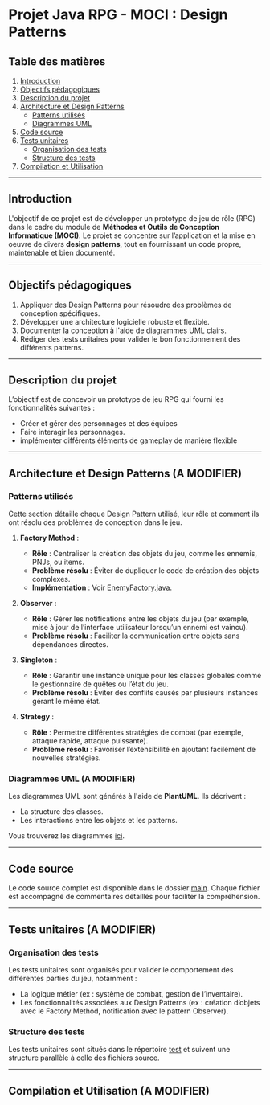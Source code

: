 # Projet Java RPG - MOCI : Design Patterns

## Table des matières
1. [Introduction](#introduction)
2. [Objectifs pédagogiques](#objectifs-pédagogiques)
3. [Description du projet](#description-du-projet)
4. [Architecture et Design Patterns](#architecture-et-design-patterns)
   - [Patterns utilisés](#patterns-utilisés)
   - [Diagrammes UML](#diagrammes-uml)
5. [Code source](#code-source)
6. [Tests unitaires](#tests-unitaires)
   - [Organisation des tests](#organisation-des-tests)
   - [Structure des tests](#structure-des-tests)
7. [Compilation et Utilisation](#compilation-et-utilisation)


---

## Introduction
L'objectif de ce projet est de développer un prototype de jeu de rôle (RPG) dans le cadre du module de **Méthodes et Outils de Conception Informatique (MOCI)**. Le projet se concentre sur l’application et la mise en oeuvre de divers **design patterns**, tout en fournissant un code propre, maintenable et bien documenté.

---

## Objectifs pédagogiques
1. Appliquer des Design Patterns pour résoudre des problèmes de conception spécifiques.
2. Développer une architecture logicielle robuste et flexible.
3. Documenter la conception à l'aide de diagrammes UML clairs.
4. Rédiger des tests unitaires pour valider le bon fonctionnement des différents patterns.

---

## Description du projet
L’objectif est de concevoir un prototype de jeu RPG qui fourni les fonctionnalités suivantes :
- Créer et gérer des personnages et des équipes
- Faire interagir les personnages.
- implémenter différents éléments de gameplay de manière flexible

---

## Architecture et Design Patterns (A MODIFIER)

### Patterns utilisés
Cette section détaille chaque Design Pattern utilisé, leur rôle et comment ils ont résolu des problèmes de conception dans le jeu.

1. **Factory Method** :
    - **Rôle** : Centraliser la création des objets du jeu, comme les ennemis, PNJs, ou items.
    - **Problème résolu** : Éviter de dupliquer le code de création des objets complexes.
    - **Implémentation** : Voir [EnemyFactory.java](src/com/game/factory/EnemyFactory.java).

2. **Observer** :
    - **Rôle** : Gérer les notifications entre les objets du jeu (par exemple, mise à jour de l’interface utilisateur lorsqu’un ennemi est vaincu).
    - **Problème résolu** : Faciliter la communication entre objets sans dépendances directes.

3. **Singleton** :
    - **Rôle** : Garantir une instance unique pour les classes globales comme le gestionnaire de quêtes ou l’état du jeu.
    - **Problème résolu** : Éviter des conflits causés par plusieurs instances gérant le même état.

4. **Strategy** :
    - **Rôle** : Permettre différentes stratégies de combat (par exemple, attaque rapide, attaque puissante).
    - **Problème résolu** : Favoriser l’extensibilité en ajoutant facilement de nouvelles stratégies.

### Diagrammes UML (A MODIFIER)
Les diagrammes UML sont générés à l'aide de **PlantUML**. Ils décrivent :
- La structure des classes.
- Les interactions entre les objets et les patterns.

Vous trouverez les diagrammes [ici](uml/).

---

## Code source
Le code source complet est disponible dans le dossier [main](src/main). Chaque fichier est accompagné de commentaires détaillés pour faciliter la compréhension.

---

## Tests unitaires (A MODIFIER)

### Organisation des tests
Les tests unitaires sont organisés pour valider le comportement des différentes parties du jeu, notamment :
- La logique métier (ex : système de combat, gestion de l’inventaire).
- Les fonctionnalités associées aux Design Patterns (ex : création d’objets avec le Factory Method, notification avec le pattern Observer).

### Structure des tests
Les tests unitaires sont situés dans le répertoire [test](src/test/) et suivent une structure parallèle à celle des fichiers source.

---

## Compilation et Utilisation (A MODIFIER)
